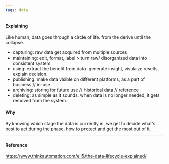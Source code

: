 ```yaml
---
tags: data
---
```


#### Explaining

Like human, data goes through a circle of life. from the derive until the
collapse.

- capturing: raw data get acquired from multiple sources
- maintaining: edit, format, label > turn raw/ disorganized data into consistent
  system
- using: extract the benefit from data. generate insight, visulaize results,
  explain decision.
- publishing: make data visible on different platforms, as a part of business //
  in-use
- archiving: storing for future use // historical data // reference
- deleting: as simple as it sounds. when data is no longer needed, it gets
  removed from the system.

#### Why

By knowing which stage the data is currently in, we get to decide what's best to
act during the phase, how to protect and get the most out of it.

---

#### Reference

https://www.thinkautomation.com/eli5/the-data-lifecycle-explained/
